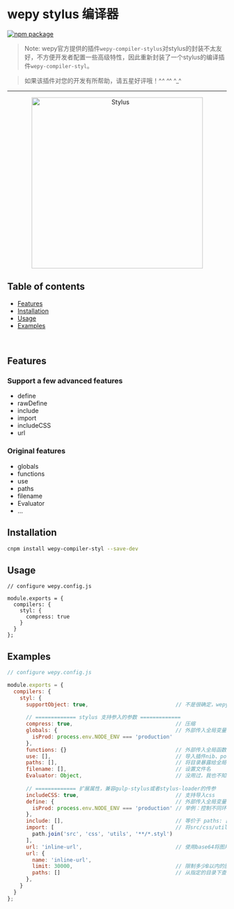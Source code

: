 # wepy stylus 编译器

[![npm package](https://nodei.co/npm/wepy-compiler-styl.png?downloads=true&downloadRank=true&stars=true)](https://www.npmjs.com/package/wepy-compiler-styl)

> Note: wepy官方提供的插件`wepy-compiler-stylus`对stylus的封装不太友好，不方便开发者配置一些高级特性，因此重新封装了一个stylus的编译插件`wepy-compiler-styl`。

> 如果该插件对您的开发有所帮助，请五星好评哦！^_^ ^_^ ^_^

---

<p align="center">
  <a href="http://stylus-lang.com/">
    <img alt="Stylus" src="http://stylus-lang.com/img/stylus-logo.svg" width="393"/>
  </a>
</p>

## Table of contents

  - [Features](#features)
  - [Installation](#installation)
  - [Usage](#usage)
  - [Examples](#examples)

<br/>

## Features

### Support a few advanced features
  * define
  * rawDefine
  * include
  * import
  * includeCSS
  * url

### Original features
  * globals
  * functions
  * use
  * paths
  * filename
  * Evaluator
  * ...

## Installation

```bash
cnpm install wepy-compiler-styl --save-dev
```


## Usage

```
// configure wepy.config.js

module.exports = {
  compilers: {
    styl: {
      compress: true
    }
  }
};
```

## Examples


```javascript
// configure wepy.config.js

module.exports = {
  compilers: {
    styl: {
      supportObject: true,                            // 不是很确定，wepy的作者比较清楚
    
      // ============= stylus 支持参入的参数 =============
      compress: true,                                 // 压缩
      globals: {                                      // 外部传入全局变量
        isProd: process.env.NODE_ENV === 'production'
      },
      functions: {}                                   // 外部传入全局函数
      use: [],                                        // 导入插件nib、poststylus等
      paths: [],                                      // 将目录暴露给全局
      filename: [],                                   // 设置文件名
      Evaluator: Object,                              // 没用过，我也不知道
      
      // ============= 扩展属性，兼容gulp-stylus或者stylus-loader的传参
      includeCSS: true,                               // 支持导入css
      define: {                                       // 外部传入全局变量和函数
        isProd: process.env.NODE_ENV === 'production' // 举例：控制不同环境的样式处理
      },
      include: [],                                    // 等价于 paths: [__dirname, __dirname + '/utils']，将目录暴露给全局
      import: [                                       // 将src/css/utils目录下的所有文件加入到编译环境中，其它的styl就不需要@require或者@import该目录下的文件，在该目录下可以定义全局变量、function和mixin等，千万不要把样式放入该目录，否则所有的styl文件都重复包含该样式
        path.join('src', 'css', 'utils', '**/*.styl')
      ],
      url: 'inline-url',                              // 使用base64将图片转码
      url: {
        name: 'inline-url',
        limit: 30000,                                 // 限制多少B以内的图片被压缩
        paths: []                                     // 从指定的目录下查找图片
      },
    }
  }
};
```
